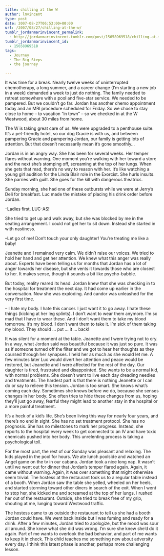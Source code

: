 ```yaml
---
title: chilling at the W
author: lmvincent
type: post
date: 2007-08-27T06:53:00+00:00
url: /2007/08/27/chilling-at-the-w/
tumblr_jordanmarinvincent_permalink:
  - http://jordanmarinvincent.tumblr.com/post/15658969518/chilling-at-the-w
tumblr_jordanmarinvincent_id:
  - 15658969518
tags:
  - Journey
  - The Big Steps
  - the journey

---
```

It was time for a break. Nearly twelve weeks of uninterrupted chemotherapy, a long summer, and a career change (I’m starting a new job in a week) demanded a week to just do nothing. The family needed to retreat somewhere with a pool and five-star service. We needed to be pampered. But we couldn’t go far. Jordan has another chemo appointment today and an MRI procedure scheduled for Friday. So we chose to stay close to home – to vacation “in town” – so we checked in at the W Westwood, about 30 miles from home.<!--more-->

  
The W is taking great care of us. We were upgraded to a penthouse suite. It’s a pet-friendly hotel, so our dog Gracie is with us, and between pampering Gracie and pampering Jordan, our family is getting lots of attention. But that doesn’t necessarily mean it’s gone smoothly… <a name="more"></a>

Jordan is in an angry way. She has been for several weeks. Her temper flares without warning. One moment you’re walking with her toward a store and the next she’s stomping off, screaming at the top of her lungs. When she gets that mad, there’s no way to reason with her. It’s like watching a young girl audition for the Linda Blair role in the Exorcist. She hurls insults. She parries with guilt. She goes for the kill with dangerous theatrics.

Sunday morning, she had one of these outbursts while we were at Jerry’s Deli for breakfast. Luc made the mistake of placing his drink order before Jordan.

–Ladies first, LUC-AS!

She tried to get up and walk away, but she was blocked by me in the seating arrangement. I could not get her to sit down. Instead she started in with nastiness.

–Let go of me! Don’t touch your only daughter! You’re treating me like a baby!

Jeanette and I remained very calm. We didn’t raise our voices. We tried to hold her hand and get her attention. We knew what this anger was really about. Experts have been telling us for months that Jordan has a lot of anger towards her disease, but she vents it towards those who are closest to her. It makes sense, though it sounds a bit like psycho-babble.

But today, reality reared its head. Jordan knew that she was checking in to the hospital for treatment the next day. It had come up earlier in the conversation. Now she was exploding. And candor was unleashed for the very first time.

– I hate my body. I hate this cancer. I just want it to go away. I hate these things (kicking at her leg splints). I don’t want to wear them anymore. I’m so mad that I have to wear these. And I don’t want them to take my blood tomorrow. It’s my blood. I don’t want them to take it. I’m sick of them taking my blood. They should … put … it … back!

It was silent for a moment at the table. Jeanette and I were trying not to cry. In a way, what Jordan said was beautiful because it was just so pure. It was as if someone turned off the filter and we got to hear her thoughts as they coursed through her synapses. I held her as much as she would let me. A few minutes later Luc would divert her attention and peace would be restored, but Jeanette and I were affected for the rest of the day. Our daughter is tired, frustrated and disappointed. She wants to be a normal kid, with normal problems. She doesn’t want to live each day dreading needles and treatments. The hardest part is that there is nothing Jeanette or I can do or say to relieve this tension. Jordan is too smart. She knows what’s coming each day. Sometimes she knows before we do, because she senses changes in her body. She often tries to hide these changes from us, hoping they’ll just go away, fearful they might lead to another stay in the hospital or a more painful treatment.

It’s a heck of a kid’s life. She’s been living this way for nearly four years, and there’s no end in sight. She has no set treatment protocol. She has no prognosis. She has no milestones to mark her progress. Instead, she reports to the hospital every week to get connected to an IV and have toxic chemicals pushed into her body. This unrelenting process is taking a psychological toll.

For the most part, the rest of our Sunday was pleasant and relaxing. The kids played in the pool for hours. We ate lunch poolside and watched an Angel game on the tv in our cabana. Jordan took a nice long nap. It wasn’t until we went out for dinner that Jordan’s temper flared again. Again, it came without warning. Again, it was over something that might otherwise seem trivial. The hostess at the restaurant took us to a regular table instead of a booth. When Jordan saw the table she yelled, wheeled on her heels, and started storming toward other diners in search of the exit. When I went to stop her, she kicked me and screamed at the top of her lungs. I rushed her out of the restaurant. Outside, she tried to break free of my grip, shouting at me, lunging toward Westwood traffic.

The hostess came to us outside the restaurant to tell us she had a booth Jordan could have. We went back inside but I was fuming and ready for a drink. After a few minutes, Jordan tried to apologize, but the mood was sour all around. She knew what she did was wrong. I’m sure she knew she’d do it again. Part of me wants to overlook the bad behavior, and part of me wants to keep it in check. This child teaches me something new about adversity every day. I think this latest phase is another, perhaps more challenging lesson.

<div class="blogger-post-footer">
  <img loading="lazy" src="https://blogger.googleusercontent.com/tracker/9039099668816362935-1858770956269890394?l=jordansjourney2.blogspot.com" alt="" width="1" height="1" />
</div>